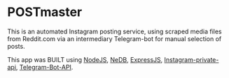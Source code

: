 # POSTmaster

This is an automated Instagram posting service, using scraped media files from Reddit.com via an intermediary Telegram-bot for manual selection of posts. 

This app was BUILT using [NodeJS](https://nodejs.org/en/), [NeDB](https://github.com/louischatriot/nedb), [ExpressJS](http://expressjs.com/), [Instagram-private-api](https://github.com/dilame/instagram-private-api), [Telegram-Bot-API](https://core.telegram.org/bots/api).
